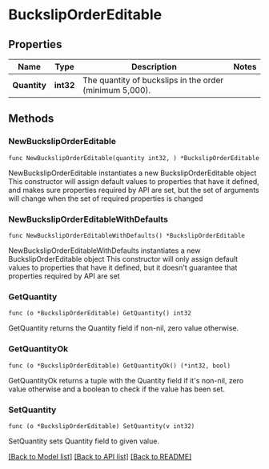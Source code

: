 # BuckslipOrderEditable

## Properties

Name | Type | Description | Notes
------------ | ------------- | ------------- | -------------
**Quantity** | **int32** | The quantity of buckslips in the order (minimum 5,000). | 

## Methods

### NewBuckslipOrderEditable

`func NewBuckslipOrderEditable(quantity int32, ) *BuckslipOrderEditable`

NewBuckslipOrderEditable instantiates a new BuckslipOrderEditable object
This constructor will assign default values to properties that have it defined,
and makes sure properties required by API are set, but the set of arguments
will change when the set of required properties is changed

### NewBuckslipOrderEditableWithDefaults

`func NewBuckslipOrderEditableWithDefaults() *BuckslipOrderEditable`

NewBuckslipOrderEditableWithDefaults instantiates a new BuckslipOrderEditable object
This constructor will only assign default values to properties that have it defined,
but it doesn't guarantee that properties required by API are set

### GetQuantity

`func (o *BuckslipOrderEditable) GetQuantity() int32`

GetQuantity returns the Quantity field if non-nil, zero value otherwise.

### GetQuantityOk

`func (o *BuckslipOrderEditable) GetQuantityOk() (*int32, bool)`

GetQuantityOk returns a tuple with the Quantity field if it's non-nil, zero value otherwise
and a boolean to check if the value has been set.

### SetQuantity

`func (o *BuckslipOrderEditable) SetQuantity(v int32)`

SetQuantity sets Quantity field to given value.



[[Back to Model list]](../README.md#documentation-for-models) [[Back to API list]](../README.md#documentation-for-api-endpoints) [[Back to README]](../README.md)


